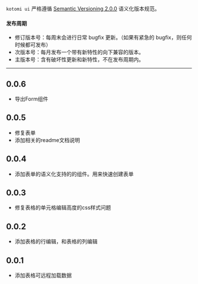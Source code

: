 `kotomi ui` 严格遵循 [Semantic Versioning 2.0.0](http://semver.org/lang/zh-CN/) 语义化版本规范。

#### 发布周期

- 修订版本号：每周末会进行日常 bugfix 更新。（如果有紧急的 bugfix，则任何时候都可发布）
- 次版本号：每月发布一个带有新特性的向下兼容的版本。
- 主版本号：含有破坏性更新和新特性，不在发布周期内。

---

## 0.0.6 

- 导出Form组件

## 0.0.5

- 修复表单
- 添加相关的readme文档说明

## 0.0.4 

- 添加表单的语义化支持的的组件。用来快速创建表单


## 0.0.3

- 修复表格的单元格编辑高度的css样式问题

## 0.0.2

- 添加表格的行编辑，和表格的列编辑 

## 0.0.1

- 添加表格可远程加载数据